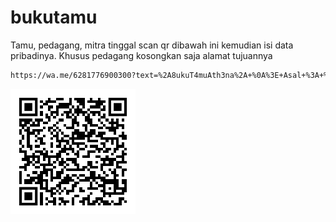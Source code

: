 # bukutamu

Tamu, pedagang, mitra tinggal scan qr dibawah ini kemudian isi data pribadinya. Khusus pedagang kosongkan saja alamat tujuannya

```sh
https://wa.me/6281776900300?text=%2A8ukuT4muAth3na%2A+%0A%3E+Asal+%3A+%0A%3E+Tujuan+%3A+%0A%3E+NoPol+%3A+
```

![image](./scan.svg)



